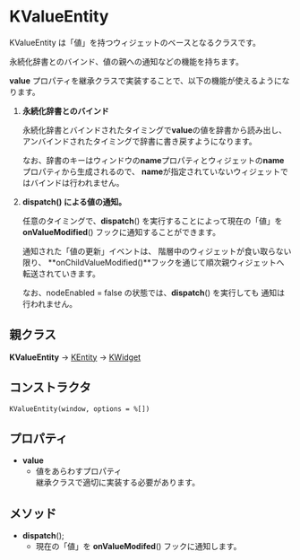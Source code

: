 # KValueEntity

KValueEntity は「値」を持つウィジェットのベースとなるクラスです。

永続化辞書とのバインド、値の親への通知などの機能を持ちます。

**value** プロパティを継承クラスで実装することで、以下の機能が使えるようになります。

1. **永続化辞書とのバインド**

   永続化辞書とバインドされたタイミングで**value**の値を辞書から読み出し、
   アンバインドされたタイミングで辞書に書き戻すようになります。

   なお、辞書のキーはウィンドウの**name**プロパティとウィジェットの**name**プロパティから生成されるので、
   **name**が指定されていないウィジェットではバインドは行われません。

2. **dispatch() による値の通知。**

   任意のタイミングで、**dispatch**() を実行することによって現在の「値」を
   **onValueModified**() フックに通知することができます。

   通知された「値の更新」イベントは、
   階層中のウィジェットが食い取らない限り、
   **onChildValueModified()**フックを通じて順次親ウィジェットへ転送されていきます。

   なお、nodeEnabled = false の状態では、**dispatch**() を実行しても
   通知は行われません。
 

## 親クラス

**KValueEntity** -> [KEntity](KEntity.md) -> [KWidget](KWidget.md)

## コンストラクタ
```KValueEntity(window, options = %[])```

## プロパティ

- **value**
  - 値をあらわすプロパティ  
	継承クラスで適切に実装する必要があります。

## メソッド
- **dispatch**();
  - 現在の「値」を **onValueModifed**() フックに通知します。


